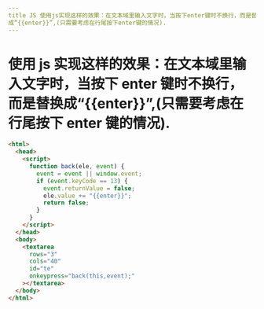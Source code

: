 ```yaml
---
title JS 使⽤js实现这样的效果：在⽂本域⾥输⼊⽂字时，当按下enter键时不换⾏，⽽是替换
成“{{enter}}”,(只需要考虑在⾏尾按下enter键的情况).
---
```


# 使⽤ js 实现这样的效果：在⽂本域⾥输⼊⽂字时，当按下 enter 键时不换⾏，⽽是替换成“{{enter}}”,(只需要考虑在⾏尾按下 enter 键的情况).

```html
<html>
  <head>
    <script>
      function back(ele, event) {
        event = event || window.event;
        if (event.keyCode == 13) {
          event.returnValue = false;
          ele.value += "{{enter}}";
          return false;
        }
      }
    </script>
  </head>
  <body>
    <textarea
      rows="3"
      cols="40"
      id="te"
      onkeypress="back(this,event);"
    ></textarea>
  </body>
</html>
```
